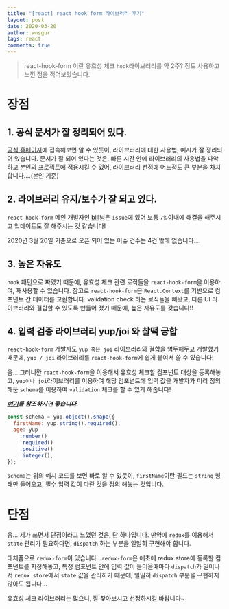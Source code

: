 ```yaml
---
title: "[react] react hook form 라이브러리 후기"
layout: post
date: 2020-03-20
author: wnsgur
tags: react
comments: true
---
```

> react-hook-form 이란 유효성 체크 `hook`라이브러리를 약 2주? 정도 사용하고 느낀 점을 적어보았습니다.

# 장점

## 1. 공식 문서가 잘 정리되어 있다.
[공식 홈페이지](https://react-hook-form.com/)에 접속해보면 알 수 있듯이, 라이브러리에 대한 사용법, 예시가 잘 정리되어 있습니다. 문서가 잘 되어 있다는 것은, 빠른 시간 안에 라이브러리의 사용법을 파악하고 본인의 프로젝트에 적용시킬 수 있어, 라이브러리 선정에 어느정도 큰 부분을 차지합니다....(본인 기준)

## 2. 라이브러리 유지/보수가 잘 되고 있다.
`react-hook-form` 메인 개발자인 [bill](https://github.com/bluebill1049)님은 `issue`에 있어 보통 `7일`이내에 해결을  해주시고 업데이트도 잘 해주시는 것 같습니다! 

2020년 3월 20일 기준으로 오픈 되어 있는 이슈 건수는 4건 밖에 없습니다....

## 3. 높은 자유도
`hook` 패턴으로 짜였기 때문에, 유효성 체크 관련 로직들을 `react-hook-form`을 이용하여, 재사용할 수 있습니다.
참고로 `react-hook-form`은 `React.Context`를 기반으로 컴포넌트 간 데이터를 교환합니다.
validation check 하는 로직들을 빼왔고, 다른 UI 라이브러리와 결합할 수 있도록 만들어 졌기 때문에, 높은 자유도를 갖습니다!!

## 4. 입력 검증 라이브러리 yup/joi 와 찰떡 궁합
`react-hook-form` 개발자도 `yup 혹은 joi` 라이브러리와 결합을 염두해두고 개발했기 때문에, `yup / joi` 라이브러리를 `react-hook-form`에 쉽게 붙여서 쓸 수 있습니다!

음... 그러니깐 `react-hook-form`을 이용해서 유효성 체크할 컴포넌트 대상을 등록해놓고, `yup이나 joi`라이브러리를 이용하여 해당 컴포넌트에 입력 값을 개발자가 미리 정의 해둔 `schema`를 이용하여 `validation` 체크를 할 수 있게 해줍니다!

***[여기](https://react-hook-form.com/advanced-usage#SchemaValidation)를 참조하시면 좋습니다.***

```js
const schema = yup.object().shape({
  firstName: yup.string().required(),
  age: yup
    .number()
    .required()
    .positive()
    .integer(),
});
```
`schema`는 위의 예시 코드를 보면 바로 알 수 있듯이, `firstName`이란 필드는 `string` 형태만 들어오고, 필수 입력 값이 다란 것을 정의 해놓는 것입니다.

# 단점
음... 제가 쓰면서 단점이라고 느꼈던 것은, 단 하나입니다.
만약에 `redux`를 이용해서 `state` 관리가 필요하다면, `dispatch` 하는 부분을 일일히 구현해야 합니다.

대체품으로 `redux-form`이 있습니다...`redux-form`은 애초에 redux store에 등록할 컴포넌트를 지정해놓고, 특정 컴포넌트 안에 입력 값이 들어올때마다 `dispatch`가 일어나서 `redux store`에서 `state` 값을 관리하기 때문에, 일일히 `dispatch` 부분을 구현하지 않아도 됩니다...

유효성 체크 라이브러리는 많으니, 잘 찾아보시고 선정하시길 바랍니다~
